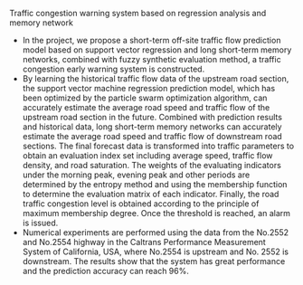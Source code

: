 Traffic congestion warning system based on regression analysis and memory network

* In the project, we propose a short-term off-site traffic flow prediction model based on support vector regression and long short-term memory networks, combined with fuzzy synthetic evaluation method, a traffic congestion early warning system is constructed. 
* By learning the historical traffic flow data of the upstream road section, the support vector machine regression prediction model, which has been optimized by the particle swarm optimization algorithm, can accurately estimate the average road speed and traffic flow of the upstream road section in the future. Combined with prediction results and historical data, long short-term memory networks can accurately estimate the average road speed and traffic flow of downstream road sections. The final forecast data is transformed into traffic parameters to obtain an evaluation index set including average speed, traffic flow density, and road saturation. The weights of the evaluating indicators under the morning peak, evening peak and other periods are determined by the entropy method and using the membership function to determine the evaluation matrix of each indicator. Finally, the road traffic congestion level is obtained according to the principle of maximum membership degree. Once the threshold is reached, an alarm is issued. 
* Numerical experiments are performed using the data from the No.2552 and No.2554 highway in the Caltrans Performance Measurement System of California, USA, where No.2554 is upstream and No. 2552 is downstream. The results show that the system has great performance and the prediction accuracy can reach 96%. 



